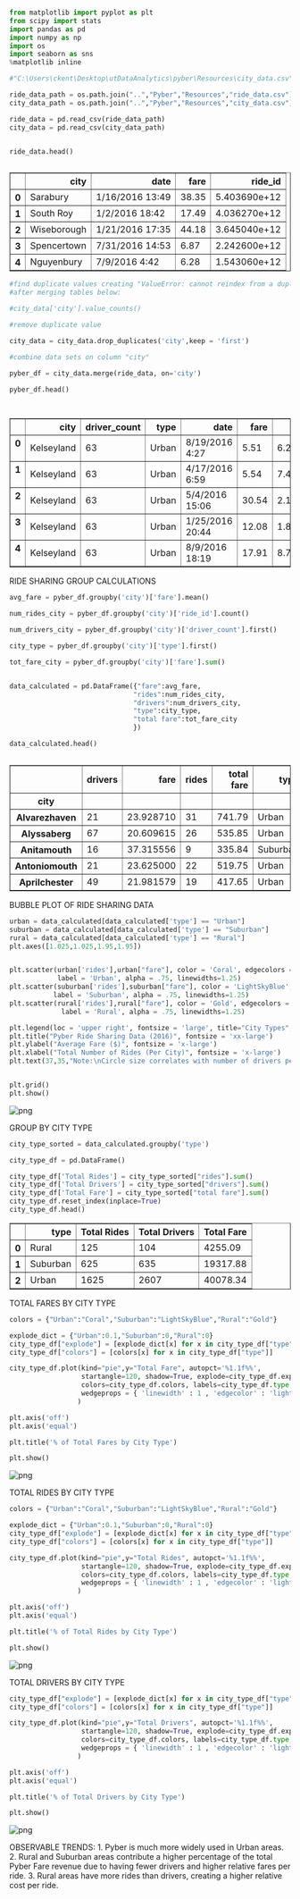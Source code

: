

```python

from matplotlib import pyplot as plt
from scipy import stats
import pandas as pd
import numpy as np
import os
import seaborn as sns
%matplotlib inline


```


```python
#"C:\Users\ckent\Desktop\utDataAnalytics\pyber\Resources\city_data.csv"

ride_data_path = os.path.join("..","Pyber","Resources","ride_data.csv")
city_data_path = os.path.join("..","Pyber","Resources","city_data.csv")

ride_data = pd.read_csv(ride_data_path)
city_data = pd.read_csv(city_data_path)



```


```python
ride_data.head()



```




<div>
<style>
    .dataframe thead tr:only-child th {
        text-align: right;
    }

    .dataframe thead th {
        text-align: left;
    }

    .dataframe tbody tr th {
        vertical-align: top;
    }
</style>
<table border="1" class="dataframe">
  <thead>
    <tr style="text-align: right;">
      <th></th>
      <th>city</th>
      <th>date</th>
      <th>fare</th>
      <th>ride_id</th>
    </tr>
  </thead>
  <tbody>
    <tr>
      <th>0</th>
      <td>Sarabury</td>
      <td>1/16/2016 13:49</td>
      <td>38.35</td>
      <td>5.403690e+12</td>
    </tr>
    <tr>
      <th>1</th>
      <td>South Roy</td>
      <td>1/2/2016 18:42</td>
      <td>17.49</td>
      <td>4.036270e+12</td>
    </tr>
    <tr>
      <th>2</th>
      <td>Wiseborough</td>
      <td>1/21/2016 17:35</td>
      <td>44.18</td>
      <td>3.645040e+12</td>
    </tr>
    <tr>
      <th>3</th>
      <td>Spencertown</td>
      <td>7/31/2016 14:53</td>
      <td>6.87</td>
      <td>2.242600e+12</td>
    </tr>
    <tr>
      <th>4</th>
      <td>Nguyenbury</td>
      <td>7/9/2016 4:42</td>
      <td>6.28</td>
      <td>1.543060e+12</td>
    </tr>
  </tbody>
</table>
</div>




```python
#find duplicate values creating "ValueError: cannot reindex from a duplicate axis" error
#after merging tables below:

#city_data['city'].value_counts()


```


```python
#remove duplicate value

city_data = city_data.drop_duplicates('city',keep = 'first')

```


```python
#combine data sets on column "city"

pyber_df = city_data.merge(ride_data, on='city')

pyber_df.head()




```




<div>
<style>
    .dataframe thead tr:only-child th {
        text-align: right;
    }

    .dataframe thead th {
        text-align: left;
    }

    .dataframe tbody tr th {
        vertical-align: top;
    }
</style>
<table border="1" class="dataframe">
  <thead>
    <tr style="text-align: right;">
      <th></th>
      <th>city</th>
      <th>driver_count</th>
      <th>type</th>
      <th>date</th>
      <th>fare</th>
      <th>ride_id</th>
    </tr>
  </thead>
  <tbody>
    <tr>
      <th>0</th>
      <td>Kelseyland</td>
      <td>63</td>
      <td>Urban</td>
      <td>8/19/2016 4:27</td>
      <td>5.51</td>
      <td>6.246010e+12</td>
    </tr>
    <tr>
      <th>1</th>
      <td>Kelseyland</td>
      <td>63</td>
      <td>Urban</td>
      <td>4/17/2016 6:59</td>
      <td>5.54</td>
      <td>7.466470e+12</td>
    </tr>
    <tr>
      <th>2</th>
      <td>Kelseyland</td>
      <td>63</td>
      <td>Urban</td>
      <td>5/4/2016 15:06</td>
      <td>30.54</td>
      <td>2.140500e+12</td>
    </tr>
    <tr>
      <th>3</th>
      <td>Kelseyland</td>
      <td>63</td>
      <td>Urban</td>
      <td>1/25/2016 20:44</td>
      <td>12.08</td>
      <td>1.896990e+12</td>
    </tr>
    <tr>
      <th>4</th>
      <td>Kelseyland</td>
      <td>63</td>
      <td>Urban</td>
      <td>8/9/2016 18:19</td>
      <td>17.91</td>
      <td>8.784210e+12</td>
    </tr>
  </tbody>
</table>
</div>



RIDE SHARING GROUP CALCULATIONS


```python
avg_fare = pyber_df.groupby('city')['fare'].mean()

num_rides_city = pyber_df.groupby('city')['ride_id'].count()

num_drivers_city = pyber_df.groupby('city')['driver_count'].first()

city_type = pyber_df.groupby('city')['type'].first()

tot_fare_city = pyber_df.groupby('city')['fare'].sum()


data_calculated = pd.DataFrame({"fare":avg_fare,
                               "rides":num_rides_city,
                               "drivers":num_drivers_city,
                               "type":city_type,
                               "total fare":tot_fare_city
                               })

data_calculated.head()



```




<div>
<style>
    .dataframe thead tr:only-child th {
        text-align: right;
    }

    .dataframe thead th {
        text-align: left;
    }

    .dataframe tbody tr th {
        vertical-align: top;
    }
</style>
<table border="1" class="dataframe">
  <thead>
    <tr style="text-align: right;">
      <th></th>
      <th>drivers</th>
      <th>fare</th>
      <th>rides</th>
      <th>total fare</th>
      <th>type</th>
    </tr>
    <tr>
      <th>city</th>
      <th></th>
      <th></th>
      <th></th>
      <th></th>
      <th></th>
    </tr>
  </thead>
  <tbody>
    <tr>
      <th>Alvarezhaven</th>
      <td>21</td>
      <td>23.928710</td>
      <td>31</td>
      <td>741.79</td>
      <td>Urban</td>
    </tr>
    <tr>
      <th>Alyssaberg</th>
      <td>67</td>
      <td>20.609615</td>
      <td>26</td>
      <td>535.85</td>
      <td>Urban</td>
    </tr>
    <tr>
      <th>Anitamouth</th>
      <td>16</td>
      <td>37.315556</td>
      <td>9</td>
      <td>335.84</td>
      <td>Suburban</td>
    </tr>
    <tr>
      <th>Antoniomouth</th>
      <td>21</td>
      <td>23.625000</td>
      <td>22</td>
      <td>519.75</td>
      <td>Urban</td>
    </tr>
    <tr>
      <th>Aprilchester</th>
      <td>49</td>
      <td>21.981579</td>
      <td>19</td>
      <td>417.65</td>
      <td>Urban</td>
    </tr>
  </tbody>
</table>
</div>



BUBBLE PLOT OF RIDE SHARING DATA



```python
urban = data_calculated[data_calculated['type'] == "Urban"]
suburban = data_calculated[data_calculated['type'] == "Suburban"]
rural = data_calculated[data_calculated['type'] == "Rural"]
plt.axes([1.025,1.025,1.95,1.95])


plt.scatter(urban['rides'],urban["fare"], color = 'Coral', edgecolors = 'black', s = urban['drivers']*20,
            label = 'Urban', alpha = .75, linewidths=1.25)
plt.scatter(suburban['rides'],suburban["fare"], color = 'LightSkyBlue', edgecolors = 'black', s = suburban['drivers']*20,
           label = 'Suburban', alpha = .75, linewidths=1.25)
plt.scatter(rural['rides'],rural["fare"], color = 'Gold', edgecolors = 'black', s = rural['drivers']*20, 
             label = 'Rural', alpha = .75, linewidths=1.25)

plt.legend(loc = 'upper right', fontsize = 'large', title="City Types",)
plt.title("Pyber Ride Sharing Data (2016)", fontsize = 'xx-large')
plt.ylabel("Average Fare ($)", fontsize = 'x-large')
plt.xlabel("Total Number of Rides (Per City)", fontsize = 'x-large')
plt.text(37,35,"Note:\nCircle size correlates with number of drivers per city", fontsize = 'x-large')


plt.grid()
plt.show()
```


![png](output_9_0.png)


GROUP BY CITY TYPE


```python
city_type_sorted = data_calculated.groupby('type')

city_type_df = pd.DataFrame()

city_type_df['Total Rides'] = city_type_sorted["rides"].sum()
city_type_df['Total Drivers'] = city_type_sorted["drivers"].sum()
city_type_df['Total Fare'] = city_type_sorted["total fare"].sum()
city_type_df.reset_index(inplace=True)
city_type_df.head()


```




<div>
<style>
    .dataframe thead tr:only-child th {
        text-align: right;
    }

    .dataframe thead th {
        text-align: left;
    }

    .dataframe tbody tr th {
        vertical-align: top;
    }
</style>
<table border="1" class="dataframe">
  <thead>
    <tr style="text-align: right;">
      <th></th>
      <th>type</th>
      <th>Total Rides</th>
      <th>Total Drivers</th>
      <th>Total Fare</th>
    </tr>
  </thead>
  <tbody>
    <tr>
      <th>0</th>
      <td>Rural</td>
      <td>125</td>
      <td>104</td>
      <td>4255.09</td>
    </tr>
    <tr>
      <th>1</th>
      <td>Suburban</td>
      <td>625</td>
      <td>635</td>
      <td>19317.88</td>
    </tr>
    <tr>
      <th>2</th>
      <td>Urban</td>
      <td>1625</td>
      <td>2607</td>
      <td>40078.34</td>
    </tr>
  </tbody>
</table>
</div>



TOTAL FARES BY CITY TYPE


```python
colors = {"Urban":"Coral","Suburban":"LightSkyBlue","Rural":"Gold"}

explode_dict = {"Urban":0.1,"Suburban":0,"Rural":0}
city_type_df["explode"] = [explode_dict[x] for x in city_type_df["type"]]
city_type_df["colors"] = [colors[x] for x in city_type_df["type"]]

city_type_df.plot(kind="pie",y="Total Fare", autopct='%1.1f%%',
                  startangle=120, shadow=True, explode=city_type_df.explode,
                  colors=city_type_df.colors, labels=city_type_df.type, legend=False,
                  wedgeprops = { 'linewidth' : 1 , 'edgecolor' : 'lightgrey'}
                 )

plt.axis('off')
plt.axis('equal')

plt.title('% of Total Fares by City Type')

plt.show()
```


![png](output_13_0.png)


TOTAL RIDES BY CITY TYPE


```python
colors = {"Urban":"Coral","Suburban":"LightSkyBlue","Rural":"Gold"}

explode_dict = {"Urban":0.1,"Suburban":0,"Rural":0}
city_type_df["explode"] = [explode_dict[x] for x in city_type_df["type"]]
city_type_df["colors"] = [colors[x] for x in city_type_df["type"]]

city_type_df.plot(kind="pie",y="Total Rides", autopct='%1.1f%%',
                  startangle=120, shadow=True, explode=city_type_df.explode,
                  colors=city_type_df.colors, labels=city_type_df.type, legend=False,
                  wedgeprops = { 'linewidth' : 1 , 'edgecolor' : 'lightgrey'}
                 )

plt.axis('off')
plt.axis('equal')

plt.title('% of Total Rides by City Type')

plt.show()
```


![png](output_15_0.png)


TOTAL DRIVERS BY CITY TYPE


```python
city_type_df["explode"] = [explode_dict[x] for x in city_type_df["type"]]
city_type_df["colors"] = [colors[x] for x in city_type_df["type"]]

city_type_df.plot(kind="pie",y="Total Drivers", autopct='%1.1f%%',
                  startangle=120, shadow=True, explode=city_type_df.explode,
                  colors=city_type_df.colors, labels=city_type_df.type, legend=False,
                  wedgeprops = { 'linewidth' : 1 , 'edgecolor' : 'lightgrey'}
                 )

plt.axis('off')
plt.axis('equal')

plt.title('% of Total Drivers by City Type')

plt.show()
```


![png](output_17_0.png)


OBSERVABLE TRENDS:
    1. Pyber is much more widely used in Urban areas.
    2. Rural and Suburban areas contribute a higher percentage of the total Pyber Fare revenue due to having fewer drivers 
    and higher relative fares per ride.
    3. Rural areas have more rides than drivers, creating a higher relative cost per ride.
    
    
    
